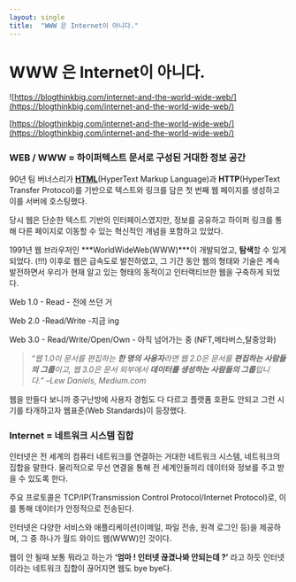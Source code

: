 ```yaml
---
layout: single
title:  "WWW 은 Internet이 아니다."
---
```


# WWW 은 Internet이 아니다.

![[https://blogthinkbig.com/internet-and-the-world-wide-web/](https://blogthinkbig.com/internet-and-the-world-wide-web/) ](WWW%20%E1%84%8B%E1%85%B3%E1%86%AB%20Internet%E1%84%8B%E1%85%B5%20%E1%84%8B%E1%85%A1%E1%84%82%E1%85%B5%E1%84%83%E1%85%A1%203623b3f251c2435d857bf7b8dab35bf2/internet-y-la-web-1.webp)

[https://blogthinkbig.com/internet-and-the-world-wide-web/](https://blogthinkbig.com/internet-and-the-world-wide-web/) 

### WEB  / WWW = **하이퍼텍스트 문서로 구성된 거대한 정보 공간**

90년 팀 버너스리가 [**HTML**](https://www.notion.so/6cf300dc5ede40b882b30ba5c66f2cfb?pvs=21)(HyperText Markup Language)과 **HTTP**(HyperText Transfer Protocol)를 기반으로 텍스트와 링크를 담은 첫 번째 웹 페이지를 생성하고 이를 서버에 호스팅했다. 

당시 웹은 단순한 텍스트 기반의 인터페이스였지만, 정보를 공유하고 하이퍼 링크를 통해 다른 페이지로 이동할 수 있는 혁신적인 개념을 포함하고 있었다.

1991년 웹 브라우저인 ***WorldWideWeb(WWW)***이 개발되었고, **탐색**할 수 있게 되었다. (!!!) 이후로 웹은 급속도로 발전하였고, 그 기간 동안 웹의 형태와 기술은 계속 발전하면서 우리가 현재 알고 있는 형태의 동적이고 인터랙티브한 웹을 구축하게 되었다.

Web 1.0 - Read - 전에 쓰던 거

Web 2.0 -Read/Write -지금 ing

Web 3.0 - Read/Write/Open/Own - 아직  넘어가는 중 (NFT,메타버스,탈중앙화)

> *“웹 1.0이 문서를 편집하는 **한 명의 사용자**라면 웹 2.0은 문서를 **편집하는 사람들의 그룹**이고, 웹 3.0은 문서 외부에서 **데이터를 생성하는 사람들의 그룹**입니다.” –Lew Daniels, Medium.com*
> 

웹을 만들다 보니까 중구난방에 사용자 경험도 다 다르고 플랫폼 호환도 안되고 그런 시기를 타개하고자 웹표준(Web Standards)이 등장했다.

### Internet = 네트워크 시스템 집합

인터넷은 전 세계의 컴퓨터 네트워크를 연결하는 거대한 네트워크 시스템, 네트워크의 집합을 말한다. 물리적으로 무선 연결을 통해 전 세계인들끼리 데이터와 정보를 주고 받을 수 있도록 한다.

주요 프로토콜은 TCP/IP(Transmission Control Protocol/Internet Protocol)로, 이를 통해 데이터가 안정적으로 전송된다. 

인터넷은 다양한 서비스와 애플리케이션(이메일, 파일 전송, 원격 로그인 등)을 제공하며, 그 중 하나가 월드 와이드 웹(WWW)인 것이다. 

웹이 안 될때 보통 뭐라고 하는가 **‘엄마 ! 인터넷 끊겼나봐 안되는데 ?’** 라고 하듯 인터넷이라는 네트워크 집합이 끊어지면 웹도 bye bye다.
